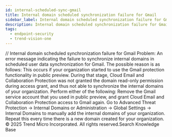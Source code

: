 ```yaml
---
id: internal-scheduled-sync-gmail
title: Internal domain scheduled synchronization failure for Gmail
sidebar_label: Internal domain scheduled synchronization failure for Gmail
description: Internal domain scheduled synchronization failure for Gmail
tags:
  - endpoint-security
  - trend-vision-one
---
```


/*<![CDATA[*/ $('#title').html($('meta[name=map-description]').attr('content')); /*]]>*/ Internal domain scheduled synchronization failure for Gmail Problem: An error message indicating the failure to synchronize internal domains in scheduled user data synchronization for Gmail. The possible reason is as follows: This occurs if your organization started to use the Gmail protection functionality in public preview. During that stage, Cloud Email and Collaboration Protection was not granted the domain read-only permission during access grant, and thus not able to synchronize the internal domains of your organization. Perform either of the following: Remove the Gmail service account that you used in public preview, and grant Cloud Email and Collaboration Protection access to Gmail again. Go to Advanced Threat Protection → Internal Domains or Administration → Global Settings → Internal Domains to manually add the internal domains of your organization. Repeat this every time there is a new domain created for your organization. © 2025 Trend Micro Incorporated. All rights reserved.Search Knowledge Base